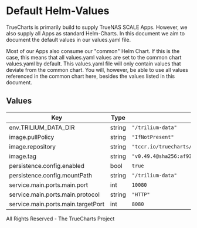 # Default Helm-Values

TrueCharts is primarily build to supply TrueNAS SCALE Apps.
However, we also supply all Apps as standard Helm-Charts. In this document we aim to document the default values in our values.yaml file.

Most of our Apps also consume our "common" Helm Chart.
If this is the case, this means that all values.yaml values are set to the common chart values.yaml by default. This values.yaml file will only contain values that deviate from the common chart.
You will, however, be able to use all values referenced in the common chart here, besides the values listed in this document.

## Values

| Key | Type | Default | Description |
|-----|------|---------|-------------|
| env.TRILIUM_DATA_DIR | string | `"/trilium-data"` |  |
| image.pullPolicy | string | `"IfNotPresent"` |  |
| image.repository | string | `"tccr.io/truecharts/trilium-notes"` |  |
| image.tag | string | `"v0.49.4@sha256:af932e6cd1e60f3b0c84f94c28a036c17e062d68c0d80491fc51836edad3b453"` |  |
| persistence.config.enabled | bool | `true` |  |
| persistence.config.mountPath | string | `"/trilium-data"` |  |
| service.main.ports.main.port | int | `10080` |  |
| service.main.ports.main.protocol | string | `"HTTP"` |  |
| service.main.ports.main.targetPort | int | `8080` |  |

All Rights Reserved - The TrueCharts Project
